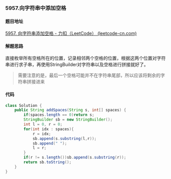 ### 5957.向字符串中添加空格

#### 题目地址

[5957. 向字符串添加空格 - 力扣（LeetCode） (leetcode-cn.com)](https://leetcode-cn.com/problems/adding-spaces-to-a-string/)

#### 解题思路

直接枚举所有空格所在的位置，记录相邻两个空格的位置，根据这两个位置对字符串进行求子串，再使用StringBuilder对字符串以及空格进行拼接就好了。

> 需要注意的是，最后一个空格可能并不在字符串尾部，所以应该将剩余的字符串拼接进来

#### 代码

```java
class Solution {
    public String addSpaces(String s, int[] spaces) {
        if(spaces.length == 0)return s;
        StringBuilder sb = new StringBuilder();
        int l = 0, r = 0;
        for(int idx : spaces){
            r = idx;
            sb.append(s.substring(l,r));
            sb.append(" ");
            l = r;
        }
        if(r != s.length())sb.append(s.substring(r));
        return sb.toString();
    }
}
```

